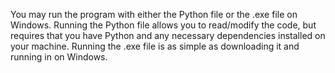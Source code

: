 You may run the program with either the Python file or the .exe file on Windows. Running the Python file allows you to read/modify the code, but requires that you have Python and any necessary dependencies installed on your machine. Running the .exe file is as simple as downloading it and running in on Windows.
